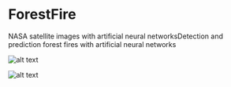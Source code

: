 # ForestFire
NASA satellite images with artificial neural networksDetection and prediction forest fires with artificial neural networks

![alt text](https://i.hizliresim.com/1x6xa70.jpg)

![alt text](https://miro.medium.com/max/1400/1*4Nf8MH2oL2RAUUtHx2kNTA.png)

